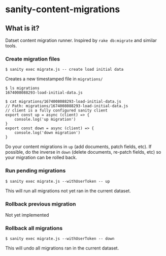 # sanity-content-migrations

## What is it?
Datset content migration runner. Inspired by `rake db:migrate` and similar tools.

### Create migration files
```
$ sanity exec migrate.js -- create load initial data
```

Creates a new timestamped file in `migrations/`

```
$ ls migrations
1674008088293-load-initial-data.js
```

```
$ cat migrations/1674008088293-load-initial-data.js
// Path: migrations/1674008088293-load-initial-data.js
// client is a fully configured sanity client
export const up = async (client) => {
    console.log('up migration')
}
export const down = async (client) => {
    console.log('down migration')
}
```

Do your content migrations in `up` (add documents, patch fields, etc). If possible, do the inverse in `down` (delete documents, re-patch fields, etc) so your migration can be rolled back.

### Run pending migrations
```
$ sanity exec migrate.js --withUserToken -- up
```

This will run all migrations not yet ran in the current dataset.

### Rollback previous migration

Not yet implemented

### Rollback all migrations
```
$ sanity exec migrate.js --withUserToken -- down
```

This will undo all migrations ran in the current dataset.

